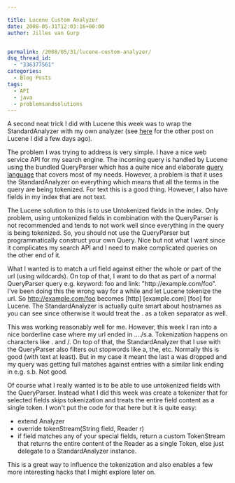 ```yaml
---

title: Lucene Custom Analyzer
date: 2008-05-31T12:03:16+00:00
author: Jilles van Gurp


permalink: /2008/05/31/lucene-custom-analyzer/
dsq_thread_id:
  - "336377561"
categories:
  - Blog Posts
tags:
  - API
  - java
  - problemsandsolutions
---
```

A second neat trick I did with Lucene this week was to wrap the StandardAnalyzer with my own analyzer (see [here](https://www.jillesvangurp.com/2008/05/28/boosting-lucene-search-results-using-timestamps/) for the other post on Lucene I did a few days ago).

The problem I was trying to address is very simple. I have a nice web service API for my search engine. The incoming query is handled by Lucene using the bundled QueryParser which has a quite nice and elaborate [query language](http://lucene.apache.org/java/docs/queryparsersyntax.html) that covers most of my needs. However, a problem is that it uses the StandardAnalyzer on everything which means that all the terms in the query are being tokenized. For text this is a good thing. However, I also have fields in my index that are not text.

The Lucene solution to this is to use Untokenized fields in the index. Only problem, using untokenized fields in combination with the QueryParser is not recommended and tends to not work well since everything in the query is being tokenized. So, you should not use the QueryParser but programmatically construct your own Query. Nice but not what I want since it complicates my search API and I need to make complicated queries on the other end of it.

What I wanted is to match a url field against either the whole or part of the url (using wildcards). On top of that, I want to do that as part of a normal QueryParser query e.g. keyword: foo and link: "http\://example.com/foo". I've been doing this the wrong way for a while and let Lucene tokenize the url. So http://example.com/foo becomes [http] [example.com] [foo] for Lucene. The StandardAnalyzer is actually quite smart about hostnames as you can see since otherwise it would treat the . as a token separator as well.

This was working reasonably well for me. However, this week I ran into a nice borderline case where my url ended in ..../s.a. Tokenization happens on characters like . and /. On top of that, the StandardAnalyzer that I use with the QueryParser also filters out stopwords like a, the, etc. Normally this is good (with text at least). But in my case it meant the last a was dropped and my query was getting full matches against entries with a similar link ending in e.g. s.b. Not good.

Of course what I really wanted is to be able to use untokenized fields with the QueryParser. Instead what I did this week was create a tokenizer that for selected fields skips tokenization and treats the entire field content as a single token. I won't put the code for that here but it is quite easy:

- extend Analyzer
- override tokenStream(String field, Reader r)
- if field matches any of your special fields, return a custom TokenStream that returns the entire content of the Reader as a single Token, else just delegate to a StandardAnalyzer instance.

This is a great way to influence the tokenization and also enables a few more interesting hacks that I might explore later on.